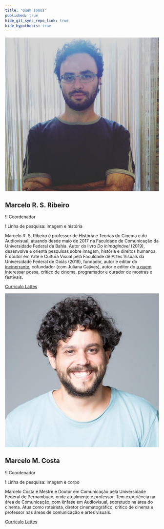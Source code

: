 ```yaml
---
title: 'Quem somos'
published: true
hide_git_sync_repo_link: true
hide_hypothesis: true
---
```


![](imgs/marceloribeiro.jpg?rezise=400)

## Marcelo R. S. Ribeiro

!! Coordenador

! Linha de pesquisa: Imagem e história

Marcelo R. S. Ribeiro é professor de História e Teorias do Cinema e do Audiovisual, atuando desde maio de 2017 na Faculdade de Comunicação da Universidade Federal da Bahia. Autor do livro _Do inimaginável_ (2019), desenvolve e orienta pesquisas sobre imagem, história e direitos humanos. É doutor em Arte e Cultura Visual pela Faculdade de Artes Visuais da Universidade Federal de Goiás (2016), fundador, autor e editor do [incinerrante](https://www.incinerrante.com/), cofundador (com Juliana Cajives), autor e editor do [a quem interessar possa](https://www.aquem.in/), crítico de cinema, programador e curador de mostras e festivais.

[Currículo Lattes](http://lattes.cnpq.br/1614542610299046?classes=btn,btn-primary,btn-lg)

![](imgs/marcelocosta.jpg?resize=400)

## Marcelo M. Costa

!! Coordenador

! Linha de pesquisa: Imagem e corpo

Marcelo Costa é Mestre e Doutor em Comunicação pela Universidade Federal de Pernambuco, onde atualmente é professor. Tem experiência na área de Comunicação, com ênfase em Audiovisual, sobretudo na área do cinema. Atua como roteirista, diretor cinematográfico, crítico de cinema e professor nas áreas de comunicação e artes visuais.

[Currículo Lattes](http://lattes.cnpq.br/0859580104430692?classes=btn,btn-primary,btn-lg)